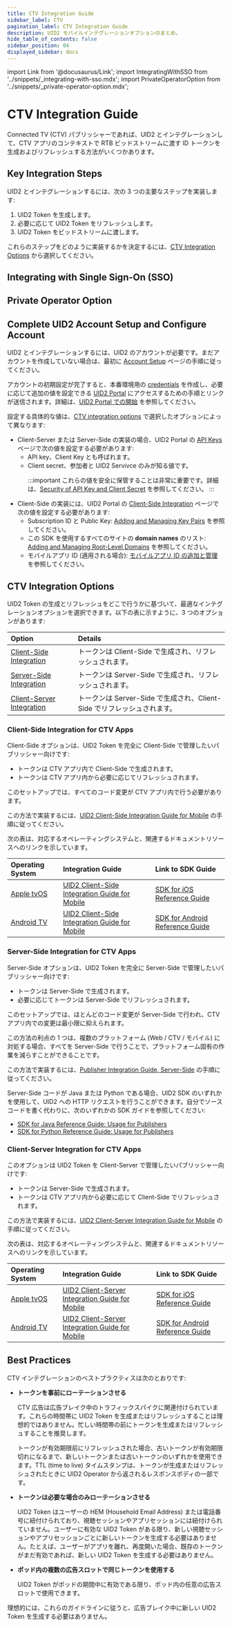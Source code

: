 ```yaml
---
title: CTV Integration Guide
sidebar_label: CTV
pagination_label: CTV Integration Guide
description: UID2 モバイルインテグレーションオプションのまとめ。
hide_table_of_contents: false
sidebar_position: 04
displayed_sidebar: docs
---
```


import Link from '@docusaurus/Link';
import IntegratingWithSSO from '../snippets/_integrating-with-sso.mdx';
import PrivateOperatorOption from '../snippets/_private-operator-option.mdx';

# CTV Integration Guide

Connected TV (CTV) パブリッシャーであれば、UID2 とインテグレーションして、CTV アプリのコンテキストで RTB ビッドストリームに渡す ID トークンを生成およびリフレッシュする方法がいくつかあります。

## Key Integration Steps
UID2 とインテグレーションするには、次の 3 つの主要なステップを実装します:

1. UID2 Token を生成します。
1. 必要に応じて UID2 Token をリフレッシュします。
1. UID2 Token をビッドストリームに渡します。

これらのステップをどのように実装するかを決定するには、[CTV Integration Options](#ctv-integration-options) から選択してください。

## Integrating with Single Sign-On (SSO)

<IntegratingWithSSO />

## Private Operator Option

<PrivateOperatorOption/>

## Complete UID2 Account Setup and Configure Account

UID2 とインテグレーションするには、UID2 のアカウントが必要です。まだアカウントを作成していない場合は、最初に [Account Setup](../getting-started/gs-account-setup.md) ページの手順に従ってください。

アカウントの初期設定が完了すると、本番環境用の [credentials](../getting-started/gs-credentials.md) を作成し、必要に応じて追加の値を設定できる [UID2 Portal](../portal/portal-overview.md) にアクセスするための手順とリンクが送信されます。詳細は、[UID2 Portal での開始](../portal/portal-getting-started.md) を参照してください。

設定する具体的な値は、[CTV integration options](#ctv-integration-options) で選択したオプションによって異なります:

- Client-Server または Server-Side の実装の場合、UID2 Portal の [API Keys](../portal/api-keys.md) ページで次の値を設定する必要があります:
  - <Link href="../ref-info/glossary-uid#gl-api-key">API key</Link>、Client Key とも呼ばれます。
  - <Link href="../ref-info/glossary-uid#gl-client-secret">Client secret</Link>、参加者と UID2 Servivce のみが知る値です。

    :::important
    これらの値を安全に保管することは非常に重要です。詳細は、[Security of API Key and Client Secret](../getting-started/gs-credentials.md#security-of-api-key-and-client-secret) を参照してください。
    :::
- Client-Side の実装には、UID2 Portal の [Client-Side Integration](../portal/client-side-integration.md) ページで次の値を設定する必要があります:
  - Subscription ID と Public Key: [Adding and Managing Key Pairs](../portal/client-side-integration.md#adding-and-managing-key-pairs) を参照してください。
  - この SDK を使用するすべてのサイトの **domain names** のリスト: [Adding and Managing Root-Level Domains](../portal/client-side-integration.md#adding-and-managing-root-level-domains) を参照してください。
  - モバイルアプリ ID (適用される場合): [モバイルアプリ ID の追加と管理](../portal/client-side-integration.md#adding-and-managing-mobile-app-ids) を参照してください。

## CTV Integration Options

UID2 Token の生成とリフレッシュをどこで行うかに基づいて、最適なインテグレーションオプションを選択できます。以下の表に示すように、3 つのオプションがあります:

| Option | Details |
| :--- | :--- |
| [Client-Side Integration](#client-side-integration-for-ctv-apps) | トークンは Client-Side で生成され、リフレッシュされます。 |
| [Server-Side Integration](#server-side-integration-for-ctv-apps) | トークンは Server-Side で生成され、リフレッシュされます。 |
| [Client-Server Integration](#client-server-integration-for-ctv-apps) | トークンは Server-Side で生成され、Client-Side でリフレッシュされます。 |

### Client-Side Integration for CTV Apps

Client-Side オプションは、UID2 Token を完全に Client-Side で管理したいパブリッシャー向けです:

- トークンは CTV アプリ内で Client-Side で生成されます。
- トークンは CTV アプリ内から必要に応じてリフレッシュされます。

このセットアップでは、すべてのコード変更が CTV アプリ内で行う必要があります。

この方法で実装するには、[UID2 Client-Side Integration Guide for Mobile](integration-mobile-client-side.md) の手順に従ってください。

次の表は、対応するオペレーティングシステムと、関連するドキュメントリソースへのリンクを示しています。

| Operating System | Integration Guide | Link to SDK Guide |
| :--- | :--- | :--- |
| [Apple tvOS](https://developer.apple.com/tvos/) | [UID2 Client-Side Integration Guide for Mobile](../guides/integration-mobile-client-side.md) | [SDK for iOS Reference Guide](../sdks/sdk-ref-ios.md) |
| [Android TV](https://www.android.com/tv/) | [UID2 Client-Side Integration Guide for Mobile](../guides/integration-mobile-client-side.md) | [SDK for Android Reference Guide](../sdks/sdk-ref-android.md) |

### Server-Side Integration for CTV Apps

Server-Side オプションは、UID2 Token を完全に Server-Side で管理したいパブリッシャー向けです:

- トークンは Server-Side で生成されます。
- 必要に応じてトークンは Server-Side でリフレッシュされます。

このセットアップでは、ほとんどのコード変更が Server-Side で行われ、CTV アプリ内での変更は最小限に抑えられます。

この方法の利点の 1 つは、複数のプラットフォーム (Web / CTV / モバイル) に対処する場合、すべてを Server-Side で行うことで、プラットフォーム固有の作業を減らすことができることです。

この方法で実装するには、[Publisher Integration Guide, Server-Side](integration-publisher-server-side.md) の手順に従ってください。

Server-Side コードが Java または Python である場合、UID2 SDK のいずれかを使用して、UID2 への HTTP リクエストを行うことができます。自分でソースコードを書く代わりに、次のいずれかの SDK ガイドを参照してください:

- [SDK for Java Reference Guide: Usage for Publishers](../sdks/sdk-ref-java.md#usage-for-publishers)
- [SDK for Python Reference Guide: Usage for Publishers](../sdks/sdk-ref-python.md#usage-for-publishers)

### Client-Server Integration for CTV Apps

このオプションは UID2 Token を Client-Server で管理したいパブリッシャー向けです:

- トークンは Server-Side で生成されます。
- トークンは CTV アプリ内から必要に応じて Client-Side でリフレッシュされます。

この方法で実装するには、[UID2 Client-Server Integration Guide for Mobile](integration-mobile-client-server.md) の手順に従ってください。

次の表は、対応するオペレーティングシステムと、関連するドキュメントリソースへのリンクを示しています。

| Operating System | Integration Guide | Link to SDK Guide |
| :--- | :--- | :--- |
| [Apple tvOS](https://developer.apple.com/tvos/) | [UID2 Client-Server Integration Guide for Mobile](../guides/integration-mobile-client-server.md) | [SDK for iOS Reference Guide](../sdks/sdk-ref-ios.md) |
| [Android TV](https://www.android.com/tv/) | [UID2 Client-Server Integration Guide for Mobile](../guides/integration-mobile-client-server.md) | [SDK for Android Reference Guide](../sdks/sdk-ref-android.md) |

## Best Practices

CTV インテグレーションのベストプラクティスは次のとおりです:

- **トークンを事前にローテーションさせる**

  CTV 広告は広告ブレイク中のトラフィックスパイクに関連付けられています。これらの時間帯に UID2 Token を生成またはリフレッシュすることは理想的ではありません。忙しい時間帯の前にトークンを生成またはリフレッシュすることを推奨します。

  トークンが有効期限前にリフレッシュされた場合、古いトークンが有効期限切れになるまで、新しいトークンまたは古いトークンのいずれかを使用できます。TTL (time to live) タイムスタンプは、トークンが生成またはリフレッシュされたときに UID2 Operator から返されるレスポンスボディの一部です。

- **トークンは必要な場合のみローテーションさせる**

  UID2 Token はユーザーの HEM (Household Email Address) または電話番号に紐付けられており、視聴セッションやアプリセッションには紐付けられていません。ユーザーに有効な UID2 Token がある限り、新しい視聴セッションやアプリセッションごとに新しいトークンを生成する必要はありません。たとえば、ユーザーがアプリを離れ、再度開いた場合、既存のトークンがまだ有効であれば、新しい UID2 Token を生成する必要はありません。

- **ポッド内の複数の広告スロットで同じトークンを使用する**

  UID2 Token がポッドの期間中に有効である限り、ポッド内の任意の広告スロットで使用できます。

理想的には、これらのガイドラインに従うと、広告ブレイク中に新しい UID2 Token を生成する必要はありません。
